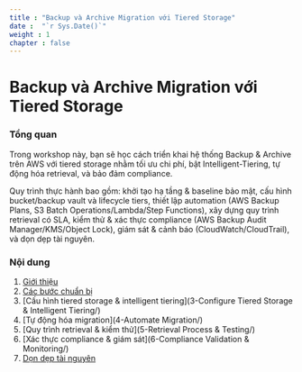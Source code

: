 ```yaml
---
title : "Backup và Archive Migration với Tiered Storage"
date :  "`r Sys.Date()`" 
weight : 1 
chapter : false
---
```

# Backup và Archive Migration với Tiered Storage

### Tổng quan

Trong workshop này, bạn sẽ học cách triển khai hệ thống Backup & Archive trên AWS với tiered storage nhằm tối ưu chi phí, bật Intelligent-Tiering, tự động hóa retrieval, và bảo đảm compliance.

Quy trình thực hành bao gồm: khởi tạo hạ tầng & baseline bảo mật, cấu hình bucket/backup vault và lifecycle tiers, thiết lập automation (AWS Backup Plans, S3 Batch Operations/Lambda/Step Functions), xây dựng quy trình retrieval có SLA, kiểm thử & xác thực compliance (AWS Backup Audit Manager/KMS/Object Lock), giám sát & cảnh báo (CloudWatch/CloudTrail), và dọn dẹp tài nguyên.


### Nội dung

 1. [Giới thiệu](1-introduce/)
 2. [Các bước chuẩn bị](2-Prerequiste/)
 3. [Cấu hình tiered storage & intelligent tiering](3-Configure Tiered Storage & Intelligent Tiering/)
 4. [Tự động hóa migration](4-Automate Migration/)
 5. [Quy trình retrieval & kiểm thử](5-Retrieval Process & Testing/)
 6. [Xác thực compliance & giám sát](6-Compliance Validation & Monitoring/)
 7. [Dọn dẹp tài nguyên](7-cleanup/)
